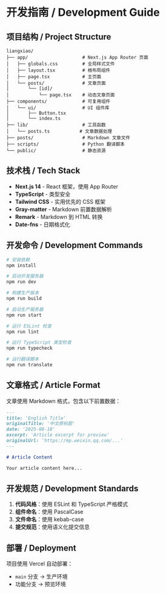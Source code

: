 # 开发指南 / Development Guide

## 项目结构 / Project Structure

```
liangxiao/
├── app/                    # Next.js App Router 页面
│   ├── globals.css         # 全局样式文件
│   ├── layout.tsx          # 根布局组件
│   ├── page.tsx            # 主页面
│   └── posts/              # 文章页面
│       └── [id]/
│           └── page.tsx    # 动态文章页面
├── components/             # 可复用组件
│   └── ui/                 # UI 组件库
│       ├── Button.tsx
│       └── index.ts
├── lib/                    # 工具函数
│   └── posts.ts           # 文章数据处理
├── posts/                  # Markdown 文章文件
├── scripts/                # Python 翻译脚本
└── public/                 # 静态资源
```

## 技术栈 / Tech Stack

- **Next.js 14** - React 框架，使用 App Router
- **TypeScript** - 类型安全
- **Tailwind CSS** - 实用优先的 CSS 框架
- **Gray-matter** - Markdown 前置数据解析
- **Remark** - Markdown 到 HTML 转换
- **Date-fns** - 日期格式化

## 开发命令 / Development Commands

```bash
# 安装依赖
npm install

# 启动开发服务器
npm run dev

# 构建生产版本
npm run build

# 启动生产服务器
npm run start

# 运行 ESLint 检查
npm run lint

# 运行 TypeScript 类型检查
npm run typecheck

# 运行翻译脚本
npm run translate
```

## 文章格式 / Article Format

文章使用 Markdown 格式，包含以下前置数据：

```markdown
---
title: 'English Title'
originalTitle: '中文原标题'
date: '2025-08-18'
excerpt: 'Article excerpt for preview'
originalUrl: 'https://mp.weixin.qq.com/...'
---

# Article Content

Your article content here...
```

## 开发规范 / Development Standards

1. **代码风格**：使用 ESLint 和 TypeScript 严格模式
2. **组件命名**：使用 PascalCase
3. **文件命名**：使用 kebab-case
4. **提交规范**：使用语义化提交信息

## 部署 / Deployment

项目使用 Vercel 自动部署：
- `main` 分支 → 生产环境
- 功能分支 → 预览环境